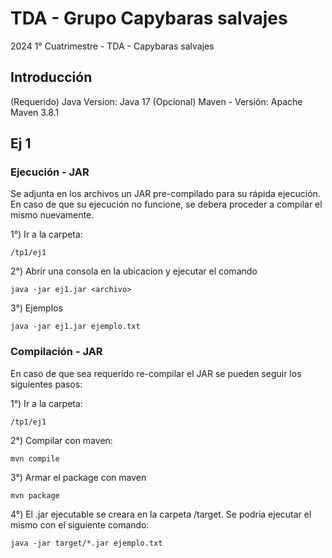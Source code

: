 # TDA - Grupo Capybaras salvajes
2024 1° Cuatrimestre - TDA - Capybaras salvajes

## Introducción

(Requerido) Java Version: Java 17
(Opcional) Maven - Versión: Apache Maven 3.8.1 

## Ej 1 

### Ejecución - JAR

Se adjunta en los archivos un JAR pre-compilado para su rápida ejecución. En caso de que su ejecución no funcione, se debera proceder a compilar el mismo nuevamente.

1°) Ir a la carpeta:  

`/tp1/ej1`

2°) Abrir una consola en la ubicacion y ejecutar el comando

`java -jar ej1.jar <archivo>`

3°) Ejemplos

`java -jar ej1.jar ejemplo.txt`


### Compilación - JAR

En caso de que sea requerido re-compilar el JAR se pueden seguir los siguientes pasos:

1°) Ir a la carpeta:  

`/tp1/ej1`

2°) Compilar con maven:

`mvn compile`

3°) Armar el package con maven

`mvn package`

4°) El .jar ejecutable se creara en la carpeta /target. Se podria ejecutar el mismo con el siguiente comando:

`java -jar target/*.jar ejemplo.txt`
